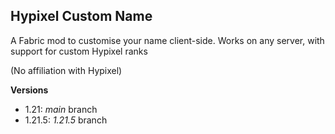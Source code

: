 ## Hypixel Custom Name

A Fabric mod to customise your name client-side. Works on any server, with support for custom Hypixel ranks

(No affiliation with Hypixel)

**Versions**
- 1.21: _main_ branch
- 1.21.5: _1.21.5_ branch
